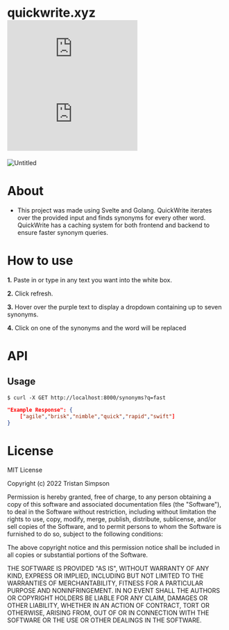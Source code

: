 # quickwrite.xyz ![Stars](https://img.shields.io/github/stars/realTristan/quickwrite.xyz?color=brightgreen) ![Watchers](https://img.shields.io/github/watchers/realTristan/quickwrite.xyz?label=Watchers)
![Untitled](https://user-images.githubusercontent.com/75189508/187591268-184a9eac-9c93-4ebf-89c8-adaa9626b29a.png)

# About
- This project was made using Svelte and Golang. QuickWrite iterates over the provided input and finds synonyms for every other word. QuickWrite has a caching system for both frontend and backend to ensure faster synonym queries. 

# How to use
**1.** Paste in or type in any text you want into the white box. 
<br>

**2.** Click refresh.
<br>

**3.** Hover over the purple text to display a dropdown containing up to seven synonyms.
<br>

**4.** Click on one of the synonyms and the word will be replaced

# API
## Usage

```
$ curl -X GET http://localhost:8000/synonyms?q=fast
```

```json
"Example Response": {
    ["agile","brisk","nimble","quick","rapid","swift"]
}
```

# License
MIT License

Copyright (c) 2022 Tristan Simpson

Permission is hereby granted, free of charge, to any person obtaining a copy
of this software and associated documentation files (the "Software"), to deal
in the Software without restriction, including without limitation the rights
to use, copy, modify, merge, publish, distribute, sublicense, and/or sell
copies of the Software, and to permit persons to whom the Software is
furnished to do so, subject to the following conditions:

The above copyright notice and this permission notice shall be included in all
copies or substantial portions of the Software.

THE SOFTWARE IS PROVIDED "AS IS", WITHOUT WARRANTY OF ANY KIND, EXPRESS OR
IMPLIED, INCLUDING BUT NOT LIMITED TO THE WARRANTIES OF MERCHANTABILITY,
FITNESS FOR A PARTICULAR PURPOSE AND NONINFRINGEMENT. IN NO EVENT SHALL THE
AUTHORS OR COPYRIGHT HOLDERS BE LIABLE FOR ANY CLAIM, DAMAGES OR OTHER
LIABILITY, WHETHER IN AN ACTION OF CONTRACT, TORT OR OTHERWISE, ARISING FROM,
OUT OF OR IN CONNECTION WITH THE SOFTWARE OR THE USE OR OTHER DEALINGS IN THE
SOFTWARE.
